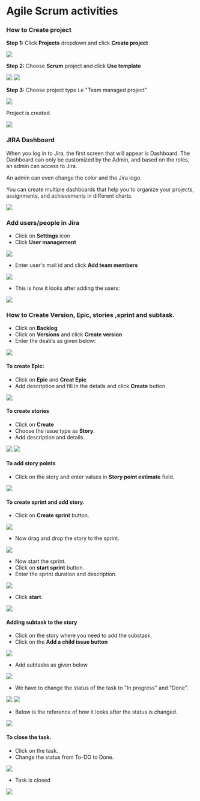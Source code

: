 # Agile Scrum activities

### How to Create project

**Step 1:** Click **Projects** dropdown and click **Create project**

<img src="https://github.com/LeemaJosephine18/JiraContent/blob/main/jira-project.PNG">

**Step 2:** Choose **Scrum** project and click **Use template**

<img src="https://github.com/LeemaJosephine18/JiraContent/blob/main/jira-project1.PNG">

<img src="https://github.com/LeemaJosephine18/JiraContent/blob/main/jira-project2.PNG">

**Step 3:** Choose project type i.e "Team managed project"

<img src="https://github.com/LeemaJosephine18/JiraContent/blob/main/jira-project3.PNG">

Project is created. 

<img src="https://github.com/LeemaJosephine18/JiraContent/blob/main/jira-project4.PNG">


### JIRA Dashboard

When you log in to Jira, the first screen that will appear is Dashboard. The Dashboard can only be customized by the Admin, and based on the roles, an admin can access to Jira.

An admin can even change the color and the Jira logo.

You can create multiple dashboards that help you to organize your projects, assignments, and achievements in different charts.

<img src="https://github.com/LeemaJosephine18/JiraContent/blob/main/jira-dash.png">

### Add users/people in Jira

- Click on **Settings** icon 
- Click **User management**

<img src="https://github.com/LeemaJosephine18/JiraContent/blob/main/jira-user1.png">

- Enter user's mail id and click **Add team members**

<img src="https://github.com/LeemaJosephine18/JiraContent/blob/main/jira-user3.png">

- This is how it looks after adding the users: 

<img src="https://github.com/LeemaJosephine18/JiraContent/blob/main/jira-user4.png">

### How to Create Version, Epic, stories ,sprint and subtask. 

- Click on **Backlog**
- Click on **Versions** and click **Create version** 
- Enter the deatils as given below: 

<img src="https://github.com/LeemaJosephine18/JiraContent/blob/main/jira_version1.png">

#### To create Epic: 

- Click on **Epic** and **Creat Epic**
- Add description and fill in the details and click **Create** button.

<img src="https://github.com/LeemaJosephine18/JiraContent/blob/main/CreateEpic.PNG">

#### To create stories 

- Click on **Create** 
- Choose the issue type as **Story**.
- Add description and details. 

<img src="https://github.com/LeemaJosephine18/JiraContent/blob/main/CreateStory.PNG">

<img src="https://github.com/LeemaJosephine18/JiraContent/blob/main/CreateStory1.PNG">

#### To add story points

- Click on the story and enter values in **Story point estimate** field. 

<img src="https://github.com/LeemaJosephine18/JiraContent/blob/main/addstorypoint.PNG">

#### To create sprint and add story.

- Click on **Create sprint** button. 
 
 <img src="https://github.com/LeemaJosephine18/JiraContent/blob/main/CreateSprint.PNG">

 - Now drag and drop the story to the sprint. 

 <img src="https://github.com/LeemaJosephine18/JiraContent/blob/main/draganddrop.png">

 - Now start the sprint. 
 - Click on **start sprint** button. 
 - Enter the sprint duration and description. 

 <img src="https://github.com/LeemaJosephine18/JiraContent/blob/main/startsprint.PNG">
 
 - Click **start**.

 <img src="https://github.com/LeemaJosephine18/JiraContent/blob/main/sprintstart.PNG">

#### Adding subtask to the story

- Click on the story where you need to add the substask.
- Click on the **Add a child issue button**

<img src="https://github.com/LeemaJosephine18/JiraContent/blob/main/subtaskadd.PNG">

- Add subtasks as given below.

<img src="https://github.com/LeemaJosephine18/JiraContent/blob/main/subtaskadd1.PNG">

- We have to change the status of the task to "In progress" and "Done".

<img src="https://github.com/LeemaJosephine18/JiraContent/blob/main/subtaskadd2.PNG">

<img src="https://github.com/LeemaJosephine18/JiraContent/blob/main/subtaskadd3.PNG">

- Below is the reference of how it looks after the status is changed. 

<img src="https://github.com/LeemaJosephine18/JiraContent/blob/main/sutaskdisplay.PNG">

#### To close the task.

- Click on the task.
- Change the status from To-DO to Done.

<img src="https://github.com/LeemaJosephine18/JiraContent/blob/main/taskdone.PNG">

- Task is closed

<img src="https://github.com/LeemaJosephine18/JiraContent/blob/main/taskdone1.PNG">